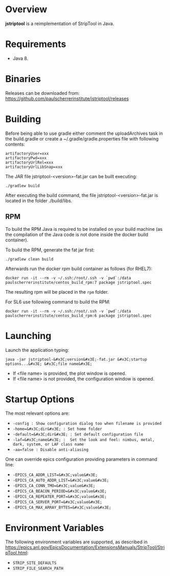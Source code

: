 # Overview

__jstriptool__ is a reimplementation of StripTool in Java. 



# Requirements

 * Java 8. 



# Binaries

Releases can be downloaded from: https://github.com/paulscherrerinstitute/jstriptool/releases



# Building

Before being able to use gradle either comment the uploadArchives task in the build.gradle or create a ~/.gradle/gradle.properties file with following contents:
```
artifactoryUser=xxx
artifactoryPwd=xxx
artifactoryUrlRel=xxx
artifactoryUrlLibSnap=xxx
```

The JAR file jstriptool-&#x3C;version&#x3E;-fat.jar can be built executing:
 ```
 ./gradlew build
 ```  

After executing the build command, the file jstriptool-&#x3C;version&#x3E;-fat.jar is located in the folder  ./build/libs. 


## RPM
To build the RPM Java is required to be installed on your build machine (as the compilation of the Java code is not done inside the docker build container). 

To build the RPM, generate the fat jar first:
 ```
 ./gradlew clean build
 ```

Afterwards run the docker rpm build container as follows (for RHEL7):
```
docker run -it --rm -v ~/.ssh:/root/.ssh -v `pwd`:/data paulscherrerinstitute/centos_build_rpm:7 package jstriptool.spec
```

The resulting rpm will be placed in the `rpm` folder.

For SL6 use following command to build the RPM:

```
docker run -it --rm -v ~/.ssh:/root/.ssh -v `pwd`:/data paulscherrerinstitute/centos_build_rpm:6 package jstriptool.spec
```


# Launching

Launch the application typing:
 ```
 java -jar jstriptool-&#x3C;version&#x3E;-fat.jar &#x3C;startup options...&#x3E; &#x3C;file name&#x3E;
 ```  

 * If &#x3C;file name&#x3E; is provided, the plot window is opened.
 * If &#x3C;file name&#x3E; is not provided, the configuration window is opened.



# Startup Options

The most relevant options are:

 * `-config : Show configuration dialog too when filename is provided`
 * `-home=&#x3C;dir&#x3E; : Set home folder`
 * `-default=&#x3C;dir&#x3E; : Set default configuration file`
 * `-laf=&#x3C;name&#x3E; :  Set the look and feel: nimbus, metal, dark, system, or LAF class name`
 * `-aa=false : Disable anti-aliasing`

One can override epics configuration providing parameters in command line:

 * `-EPICS_CA_ADDR_LIST=&#x3C;value&#x3E;`
 * `-EPICS_CA_AUTO_ADDR_LIST=&#x3C;value&#x3E;`
 * `-EPICS_CA_CONN_TMO=&#x3C;value&#x3E;`
 * `-EPICS_CA_BEACON_PERIOD=&#x3C;value&#x3E;`
 * `-EPICS_CA_REPEATER_PORT=&#x3C;value&#x3E;`
 * `-EPICS_CA_SERVER_PORT=&#x3C;value&#x3E;`
 * `-EPICS_CA_MAX_ARRAY_BYTES=&#x3C;value&#x3E;`



# Environment Variables

The following environment variables are supported, as described in 
https://epics.anl.gov/EpicsDocumentation/ExtensionsManuals/StripTool/StripTool.html:
 
 * `STRIP_SITE_DEFAULTS`
 * `STRIP_FILE_SEARCH_PATH`

